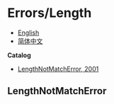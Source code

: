 # Errors/Length
- [English](README.md)
- [简体中文](README.zh-CN.md)

**Catalog**
- [LengthNotMatchError, 2001](#lengthnotmatcherror)

## LengthNotMatchError
